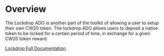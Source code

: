 # Overview 

The Lockdrop ADO is another part of the toolkit of allowing a user to setup their own CW20 token. The lockdrop ADO allows users to deposit a native token to be locked for a certain period of time, in exchange for a given CW20 token reward. 

[Lockdrop Full Documentation](https://docs.andromedaprotocol.io/andromeda/andromeda-digital-objects/lockdrop)